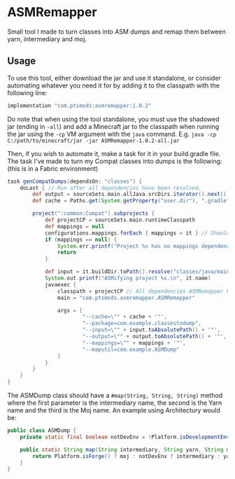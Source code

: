 # ASMRemapper
Small tool I made to turn classes into ASM dumps and remap them between yarn, intermediary and moj.

## Usage
To use this tool, either download the jar and use it standalone, or consider automating whatever you need it for by adding it to the classpath with the following line:
```gradle
implementation "com.ptsmods:asmremapper:1.0.2"
```
Do note that when using the tool standalone, you must use the shadowed jar (ending in `-all`) and add a Minecraft jar to the classpath when running the jar using the `-cp` VM argument with the `java` command. E.g. `java -cp C:/path/to/minecraft/jar -jar ASMRemapper-1.0.2-all.jar`


Then, if you wish to automate it, make a task for it in your build.gradle file. The task I've made to turn my Compat classes into dumps is the following:  
(this is in a Fabric environment)
```gradle
task genCompatDumps(dependsOn: "classes") {
    doLast { // Run after all dependencies have been resolved.
        def output = sourceSets.main.allJava.srcDirs.iterator().next().toPath().resolve("com/example/dumps")
        def cache = Paths.get(System.getProperty("user.dir"), ".gradle").toAbsolutePath().toString()

        project(":common:Compat").subprojects {
            def projectCP = sourceSets.main.runtimeClasspath
            def mappings = null
            configurations.mappings.forEach { mappings = it } // Should only be one entry
            if (mappings == null) {
                System.err.printf("Project %s has no mappings dependency, skipping.\n", it.name)
                return
            }

            def input = it.buildDir.toPath().resolve("classes/java/main/com/example/classestodump")
            System.out.printf("ASMifying project %s.\n", it.name)
            javaexec {
                classpath = projectCP // All dependencies ASMRemapper has are already present on this classpath, including the necessary Minecraft jar.
                main = "com.ptsmods.asmremapper.ASMRemapper"

                args = [
                        "--cache=\"" + cache + '"',
                        "--package=com.example.classestodump",
                        "--input=\"" + input.toAbsolutePath() + '"',
                        "--output=\"" + output.toAbsolutePath() + '"',
                        "--mappings=\"" + mappings + '"',
                        "--maputil=com.example.ASMDump"
                ]
            }
        }
    }
}
```

The ASMDump class should have a `#map(String, String, String)` method where the first parameter is the intermediary name, the second is the Yarn name and the third is the Moj name. An example using Architectury would be:
```java
public class ASMDump {
    private static final boolean notDevEnv = !Platform.isDevelopmentEnvironment();

    public static String map(String intermediary, String yarn, String moj) {
        return Platform.isForge() ? moj : notDevEnv ? intermediary : yarn;
    }
}
```

